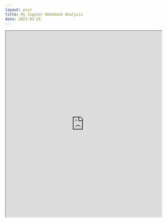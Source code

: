 ```yaml
---
layout: post
title: My Jupyter Notebook Analysis
date: 2023-03-25
---
```


<iframe src="https://nbviewer.jupyter.org/github/<username>/<emilieoe.github.io>/blob/main/_posts/Assignment%201%20(1).ipynb" width="100%" height="600px"></iframe>
